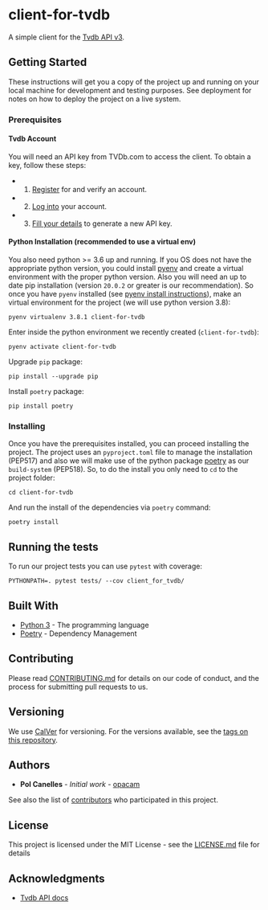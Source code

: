 # client-for-tvdb

A simple client for the [Tvdb API v3](https://api.thetvdb.com/swagger).

## Getting Started

These instructions will get you a copy of the project up and running on your
local machine for development and testing purposes. See deployment for notes on
how to deploy the project on a live system.

### Prerequisites

#### Tvdb Account

You will need an API key from TVDb.com to access the client. To obtain a
key, follow these steps:

- 1. [Register](https://thetvdb.com/auth/register) for and verify an account.
- 2. [Log into](https://thetvdb.com/auth/login) your account.
- 3. [Fill your details](https://thetvdb.com/dashboard/account/apikey/create) to generate a new API key.

#### Python Installation (recommended to use a virtual env)

You also need python >= 3.6 up and running. If you OS does not have the
appropriate python version, you could install [pyenv](https://github.com/pyenv/pyenv) 
and create a virtual environment with the proper python version. Also you will
need an up to date pip installation (version `20.0.2` or greater is our
recommendation). So once you have `pyenv` installed
(see [pyenv install instructions](https://github.com/pyenv/pyenv#installation)), 
make an virtual environment for the project (we will use python version 3.8):

```
pyenv virtualenv 3.8.1 client-for-tvdb
```

Enter inside the python environment we recently created (`client-for-tvdb`):
```
pyenv activate client-for-tvdb
```

Upgrade `pip` package:
```
pip install --upgrade pip
```

Install `poetry` package:
```
pip install poetry
```

### Installing

Once you have the prerequisites installed, you can proceed installing the
project. The project uses an `pyproject.toml` file to manage the installation
(PEP517) and also we will make use of the python package
[poetry](https://github.com/python-poetry/poetry) as our `build-system`
(PEP518). So, to do the install you only need to `cd` to the
project folder:

```
cd client-for-tvdb
```

And run the install of the dependencies via `poetry` command:

```
poetry install
```

## Running the tests

To run our project tests you can use `pytest` with coverage:

```
PYTHONPATH=. pytest tests/ --cov client_for_tvdb/
```

## Built With

* [Python 3](https://docs.python.org/3/) - The programming language
* [Poetry](https://python-poetry.org/docs/) - Dependency Management

## Contributing

Please read [CONTRIBUTING.md](CONTRIBUTING.md) for details on our code of
conduct, and the process for submitting pull requests to us.

## Versioning

We use [CalVer](https://calver.org/) for versioning. For the versions available,
see the [tags on this repository](https://github.com/opacam/client-for-tvdb/tags).


## Authors

* **Pol Canelles** - *Initial work* - [opacam](https://github.com/opacam)

See also the list of [contributors](https://github.com/opacam/client-for-tvdb/contributors)
who participated in this project.

## License

This project is licensed under the MIT License - see the [LICENSE.md](LICENSE.md) file for details

## Acknowledgments

* [Tvdb API docs](https://api.thetvdb.com/swagger)
